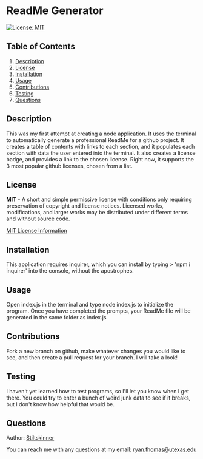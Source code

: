 # ReadMe Generator

[![License: MIT](https://img.shields.io/badge/License-MIT-yellow.svg)](https://opensource.org/licenses/MIT)

## Table of Contents
<ol>
  <li><a href="#description">Description</a></li> 
<li><a href="#license">License</a></li>
  <li><a href="#installation">Installation</a></li>
  <li><a href="#usage">Usage</a></li>
  <li><a href="#contributions">Contributions</a></li>
  <li><a href="#testing">Testing</a></li>
  <li><a href="#questions">Questions</a></li>

</ol>

## Description
This was my first attempt at creating a node application. It uses the terminal to automatically generate a professional ReadMe for a github project. It creates a table of contents with links to each section, and it populates each section with data the user entered into the terminal. It also creates a license badge, and provides a link to the chosen license. Right now, it supports the 3 most popular github licenses, chosen from a list.

    
## License
**MIT** - A short and simple permissive license with conditions only requiring preservation of copyright and license notices. Licensed works, modifications, and larger works may be distributed under different terms and without source code. 

  [MIT License Information](https://github.com/git/git-scm.com/blob/main/MIT-LICENSE.txt)
## Installation
This application requires inquirer, which you can install by typing > 'npm i inquirer' into the console, without the apostrophes.

## Usage
Open index.js in the terminal and type node index.js to initialize the program. Once you have completed the prompts, your ReadMe file will be generated in the same folder as index.js

## Contributions
Fork a new branch on github, make whatever changes you would like to see, and then create a pull request for your branch. I will take a look!

## Testing
I haven't yet learned how to test programs, so I'll let you know when I get there. You could try to enter a bunch of weird junk data to see if it breaks, but I don't know how helpful that would be.

## Questions
Author: [Stiltskinner](https://github.com/Stiltskinner)

You can reach me with any questions at my email: [ryan.thomas@utexas.edu](mailto:ryan.thomas@utexas.edu)
